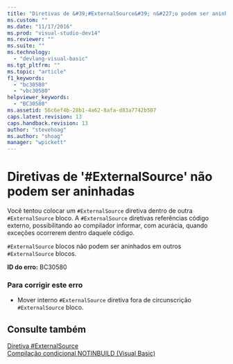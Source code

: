 ```yaml
---
title: "Diretivas de &#39;#ExternalSource&#39; n&#227;o podem ser aninhadas | Microsoft Docs"
ms.custom: ""
ms.date: "11/17/2016"
ms.prod: "visual-studio-dev14"
ms.reviewer: ""
ms.suite: ""
ms.technology: 
  - "devlang-visual-basic"
ms.tgt_pltfrm: ""
ms.topic: "article"
f1_keywords: 
  - "bc30580"
  - "vbc30580"
helpviewer_keywords: 
  - "BC30580"
ms.assetid: 56c6ef4b-28b1-4a62-8afa-d83a7742b507
caps.latest.revision: 13
caps.handback.revision: 13
author: "stevehoag"
ms.author: "shoag"
manager: "wpickett"
---
```

# Diretivas de &#39;#ExternalSource&#39; n&#227;o podem ser aninhadas
Você tentou colocar um `#ExternalSource` diretiva dentro de outra `#ExternalSource` bloco. A `#ExternalSource` diretivas referências código externo, possibilitando ao compilador informar, com acurácia, quando exceções ocorrerem dentro daquele código.  
  
 `#ExternalSource` blocos não podem ser aninhados em outros `#ExternalSource` blocos.  
  
 **ID do erro:** BC30580  
  
### Para corrigir este erro  
  
-   Mover interno `#ExternalSource` diretiva fora de circunscrição `#ExternalSource` bloco.  
  
## Consulte também  
 [Diretiva \#ExternalSource](../../visual-basic/language-reference/directives/externalsource-directive.md)   
 [Compilação condicional NOTINBUILD \(Visual Basic\)](http://msdn.microsoft.com/pt-br/ad1e35e0-935e-4a35-a2ae-738bcf2a9240)